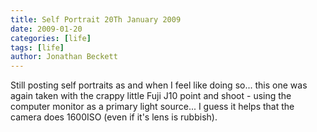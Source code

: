 ```yaml
---
title: Self Portrait 20Th January 2009
date: 2009-01-20
categories: [life]
tags: [life]
author: Jonathan Beckett
---
```


Still posting self portraits as and when I feel like doing so... this one was again taken with the crappy little Fuji J10 point and shoot - using the computer monitor as a primary light source... I guess it helps that the camera does 1600ISO (even if it's lens is rubbish).
